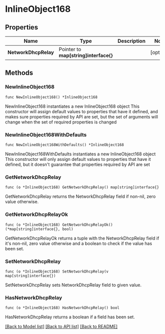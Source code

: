# InlineObject168

## Properties

Name | Type | Description | Notes
------------ | ------------- | ------------- | -------------
**NetworkDhcpRelay** | Pointer to **map[string]interface{}** |  | [optional] 

## Methods

### NewInlineObject168

`func NewInlineObject168() *InlineObject168`

NewInlineObject168 instantiates a new InlineObject168 object
This constructor will assign default values to properties that have it defined,
and makes sure properties required by API are set, but the set of arguments
will change when the set of required properties is changed

### NewInlineObject168WithDefaults

`func NewInlineObject168WithDefaults() *InlineObject168`

NewInlineObject168WithDefaults instantiates a new InlineObject168 object
This constructor will only assign default values to properties that have it defined,
but it doesn't guarantee that properties required by API are set

### GetNetworkDhcpRelay

`func (o *InlineObject168) GetNetworkDhcpRelay() map[string]interface{}`

GetNetworkDhcpRelay returns the NetworkDhcpRelay field if non-nil, zero value otherwise.

### GetNetworkDhcpRelayOk

`func (o *InlineObject168) GetNetworkDhcpRelayOk() (*map[string]interface{}, bool)`

GetNetworkDhcpRelayOk returns a tuple with the NetworkDhcpRelay field if it's non-nil, zero value otherwise
and a boolean to check if the value has been set.

### SetNetworkDhcpRelay

`func (o *InlineObject168) SetNetworkDhcpRelay(v map[string]interface{})`

SetNetworkDhcpRelay sets NetworkDhcpRelay field to given value.

### HasNetworkDhcpRelay

`func (o *InlineObject168) HasNetworkDhcpRelay() bool`

HasNetworkDhcpRelay returns a boolean if a field has been set.


[[Back to Model list]](../README.md#documentation-for-models) [[Back to API list]](../README.md#documentation-for-api-endpoints) [[Back to README]](../README.md)


